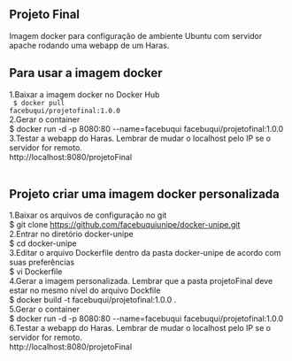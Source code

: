 Projeto Final
---
Imagem docker para configuração de ambiente Ubuntu com servidor apache rodando uma webapp de um Haras. <br>
 

Para usar a imagem docker
---
1.Baixar a imagem docker no Docker Hub <br> 
<code>   $ docker pull facebuqui/projetofinal:1.0.0 </code><br>
2.Gerar o container <br>
   $ docker run -d -p 8080:80 --name=facebuqui facebuqui/projetofinal:1.0.0 <br>
3.Testar a webapp do Haras. Lembrar de mudar o localhost pelo IP se o servidor for remoto. <br>
   http://localhost:8080/projetoFinal <br> <br>
   
**Projeto criar uma imagem docker personalizada**
---
1.Baixar os arquivos de configuração no git <br>
   $ git clone https://github.com/facebuquiunipe/docker-unipe.git <br>
2.Entrar no diretório docker-unipe <br>
   $ cd docker-unipe <br>
3.Editar o arquivo Dockerfile dentro da pasta docker-unipe de acordo com suas preferências <br>
   $ vi Dockerfile <br>
4.Gerar a imagem personalizada. Lembrar que a pasta projetoFinal deve estar no mesmo nível do arquivo Dockfile <br>
   $ docker build -t facebuqui/projetofinal:1.0.0 . <br>
5.Gerar o container <br>
   $ docker run -d -p 8080:80 --name=facebuqui facebuqui/projetofinal:1.0.0 <br>
6.Testar a webapp do Haras. Lembrar de mudar o localhost pelo IP se o servidor for remoto. <br>
   http://localhost:8080/projetoFinal <br>
